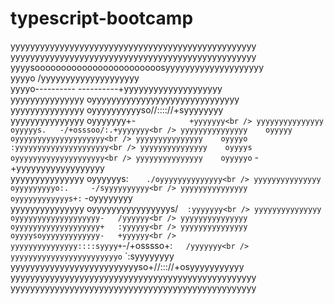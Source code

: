 # typescript-bootcamp

yyyyyyyyyyyyyyyyyyyyyyyyyyyyyyyyyyyyyyyyyyyyyyyyyy <br />
yyyyyyyyyyyyyyyyyyyyyyyyyyyyyyyyyyyyyyyyyyyyyyyyyy<br />
yyyysoooooooooooooooooooooooosyyyyyyyyyyyyyyyyyyyy<br />
yyyyo                        /yyyyyyyyyyyyyyyyyyyy<br />
yyyyo----------    ----------+yyyyyyyyyyyyyyyyyyyy<br />
yyyyyyyyyyyyyyy    oyyyyyyyyyyyyyyyyyyyyyyyyyyyyyy<br />
yyyyyyyyyyyyyyy    oyyyyyyyyyyso//:::://+syyyyyyyy<br />
yyyyyyyyyyyyyyy    oyyyyyyy+-`            +yyyyyyy<br />
yyyyyyyyyyyyyyy    oyyyyys.   -/+osssoo/:.+yyyyyyy<br />
yyyyyyyyyyyyyyy    oyyyyy`  `oyyyyyyyyyyyyyyyyyyyy<br />
yyyyyyyyyyyyyyy    oyyyyo   :yyyyyyyyyyyyyyyyyyyyy<br />
yyyyyyyyyyyyyyy    oyyyys`  `oyyyyyyyyyyyyyyyyyyyy<br />
yyyyyyyyyyyyyyy    oyyyyyo`   -+yyyyyyyyyyyyyyyyyy<br />
yyyyyyyyyyyyyyy    oyyyyyys:`    ./oyyyyyyyyyyyyyy<br />
yyyyyyyyyyyyyyy    oyyyyyyyyyo:.     -/syyyyyyyyyy<br />
yyyyyyyyyyyyyyy    oyyyyyyyyyyyys+:`    -oyyyyyyyy<br />
yyyyyyyyyyyyyyy    oyyyyyyyyyyyyyyyys/`   :yyyyyyy<br />
yyyyyyyyyyyyyyy    oyyyyyyyyyyyyyyyyyyy-   /yyyyyy<br />
yyyyyyyyyyyyyyy    oyyyyyyyyyyyyyyyyyyy+   :yyyyyy<br />
yyyyyyyyyyyyyyy    oyyyysoyyyyyyyyyyyyy-   +yyyyyy<br />
yyyyyyyyyyyyyyy::::syyyy+ `-/+osssso+:`   /yyyyyyy<br />
yyyyyyyyyyyyyyyyyyyyyyyyo`             `:syyyyyyyy<br />
yyyyyyyyyyyyyyyyyyyyyyyyyyso+//::://+osyyyyyyyyyyy<br />
yyyyyyyyyyyyyyyyyyyyyyyyyyyyyyyyyyyyyyyyyyyyyyyyyy<br />
yyyyyyyyyyyyyyyyyyyyyyyyyyyyyyyyyyyyyyyyyyyyyyyyyy<br />